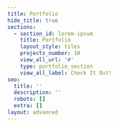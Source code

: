 ```yaml
---
title: Portfolio
hide_title: true
sections:
  - section_id: lorem-ipsum
    title: Portfolio
    layout_style: tiles
    projects_number: 10
    view_all_url: '#'
    type: portfolio_section
    view_all_label: Check It Out!
seo:
  title: ''
  description: ''
  robots: []
  extra: []
layout: advanced
---
```

